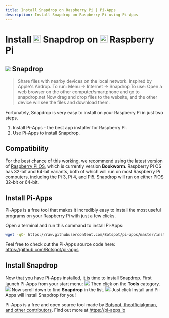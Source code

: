 ```yaml
---
title: Install Snapdrop on Raspberry Pi | Pi-Apps
description: Install Snapdrop on Raspberry Pi using Pi-Apps
---
```

<div class="simple-install-content content">

# Install <img src="/img/app-icons/Snapdrop/icon-64.png" height=24> Snapdrop on <img src=/img/other-icons/raspberrypi-icon.svg height=24> Raspberry Pi

## <img src="/img/app-icons/Snapdrop/icon-64.png"> Snapdrop
> Share files with nearby devices on the local network. Inspired by Apple's Airdrop.
> To run: Menu -> Internet -> Snapdrop
> To use: Open a web browser on the other computer/smartphone and go to snapdrop.net
> Now drag and drop files to the website, and the other device will see the files and download them.

Fortunately, Snapdrop is very easy to install on your Raspberry Pi in just two steps.
1. Install Pi-Apps - the best app installer for Raspberry Pi.
2. Use Pi-Apps to install Snapdrop.
</div>
<div class="simple-install-content content">

## Compatibility
For the best chance of this working, we recommend using the latest version of [Raspberry Pi OS](https://www.raspberrypi.com/software/), which is currently version **Bookworm**.
Raspberry Pi OS has 32-bit and 64-bit variants, both of which will run on most Raspberry Pi computers, including the Pi 3, Pi 4, and Pi5.
Snapdrop will run on either PiOS 32-bit or 64-bit.
</div>
<div class="simple-install-content content">

## Install Pi-Apps

Pi-Apps is a free tool that makes it incredibly easy to install the most useful programs on your Raspberry Pi with just a few clicks.

Open a terminal and run this command to install Pi-Apps:
```bash
wget -qO- https://raw.githubusercontent.com/Botspot/pi-apps/master/install | bash
```
Feel free to check out the Pi-Apps source code here: https://github.com/Botspot/pi-apps
</div>
<div class="simple-install-content content">

## Install Snapdrop

Now that you have Pi-Apps installed, it is time to install Snapdrop.
First launch Pi-Apps from your start menu:
<img src="/img/start-menu.png">
Then click on the <b>Tools</b> category.
<img src="/img/category-selections/Tools.png">
Now scroll down to find <b>Snapdrop</b> in the list.
<img src="/img/app-icons/Snapdrop/app-selection.png">
Just click Install and Pi-Apps will install Snapdrop for you!
</div>
<div class="simple-install-content content">

Pi-Apps is a free and open source tool made by [Botspot, theofficialgman, and other contributors](/about/#contributors). Find out more at https://pi-apps.io
</div>
